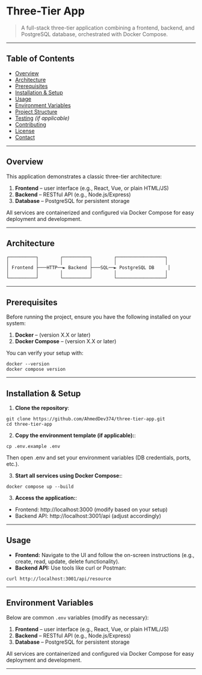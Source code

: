 # Three-Tier App

> A full-stack three-tier application combining a frontend, backend, and PostgreSQL database, orchestrated with Docker Compose.

---

##  Table of Contents

- [Overview](#overview)  
- [Architecture](#architecture)  
- [Prerequisites](#prerequisites)  
- [Installation & Setup](#installation--setup)  
- [Usage](#usage)  
- [Environment Variables](#environment-variables)  
- [Project Structure](#project-structure)  
- [Testing](#testing) *(if applicable)*  
- [Contributing](#contributing)  
- [License](#license)  
- [Contact](#contact)  

---

## Overview

This application demonstrates a classic three-tier architecture:

1. **Frontend** – user interface (e.g., React, Vue, or plain HTML/JS)  
2. **Backend** – RESTful API (e.g., Node.js/Express)  
3. **Database** – PostgreSQL for persistent storage  

All services are containerized and configured via Docker Compose for easy deployment and development.

---

## Architecture

```plaintext
┌──────────┐        ┌──────────┐        ┌──────────────────┐
│          │        │          │        │                  │
│ Frontend ├───HTTP──► Backend ├───SQL──► PostgreSQL DB     │
│          │        │          │        │                  │
└──────────┘        └──────────┘        └──────────────────┘
```

---

## Prerequisites

Before running the project, ensure you have the following installed on your system:

1. **Docker** – (version X.X or later)
2. **Docker Compose** – (version X.X or later)

You can verify your setup with:

```plaintext
docker --version
docker compose version
```

---

## Installation & Setup

1. **Clone the repository**:
```plaintext
git clone https://github.com/AhmedDev374/three-tier-app.git
cd three-tier-app
```

2. **Copy the environment template (if applicable):**:
```plaintext
cp .env.example .env
```
Then open .env and set your environment variables (DB credentials, ports, etc.).

3. **Start all services using Docker Compose:**:
```plaintext
docker compose up --build
```

3. **Access the application:**:
- Frontend: http://localhost:3000 (modify based on your setup)
- Backend API: http://localhost:3001/api (adjust accordingly)
---

## Usage

- **Frontend:** Navigate to the UI and follow the on-screen instructions (e.g., create, read, update, delete functionality).
- **Backend API:** Use tools like curl or Postman:
```plaintext
curl http://localhost:3001/api/resource
```
---
## Environment Variables

Below are common  ```.env```  variables (modify as necessary):

1. **Frontend** – user interface (e.g., React, Vue, or plain HTML/JS)  
2. **Backend** – RESTful API (e.g., Node.js/Express)  
3. **Database** – PostgreSQL for persistent storage  

All services are containerized and configured via Docker Compose for easy deployment and development.

---
